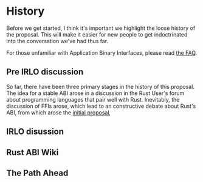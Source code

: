 # History
Before we get started, I think it's important we highlight the loose history of the proposal. This will make it easier for new people to get indoctrinated into the conversation we've had thus far.

For those unfamiliar with Application Binary Interfaces, please read [the FAQ](intro/what_is_an_ABI.html).

## Pre IRLO discussion
So far, there have been three primary stages in the history of this proposal. The idea for a stable ABI arose in a discussion in the Rust User's forum about programming languages that pair well with Rust. Inevitably, the discussion of FFIs arose, which lead to an constructive debate about Rust's ABI, from which arose the [initial proposal](/intro/initial_proposal.html),

## IRLO disussion

## Rust ABI Wiki

## The Path Ahead
